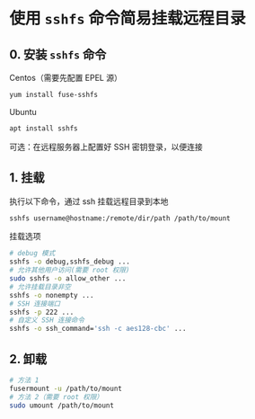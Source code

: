 # 使用 `sshfs` 命令简易挂载远程目录

## 0. 安装 `sshfs` 命令

Centos（需要先配置 EPEL 源）

```bash
yum install fuse-sshfs
```

Ubuntu

```bash
apt install sshfs
```

可选：在远程服务器上配置好 SSH 密钥登录，以便连接

## 1. 挂载

执行以下命令，通过 ssh 挂载远程目录到本地

```bash
sshfs username@hostname:/remote/dir/path /path/to/mount
```

挂载选项

```bash
# debug 模式
sshfs -o debug,sshfs_debug ...
# 允许其他用户访问(需要 root 权限)
sudo sshfs -o allow_other ...
# 允许挂载目录非空
sshfs -o nonempty ...
# SSH 连接端口
sshfs -p 222 ...
# 自定义 SSH 连接命令
sshfs -o ssh_command='ssh -c aes128-cbc' ...
```

## 2. 卸载

```bash
# 方法 1
fusermount -u /path/to/mount
# 方法 2（需要 root 权限）
sudo umount /path/to/mount
```
